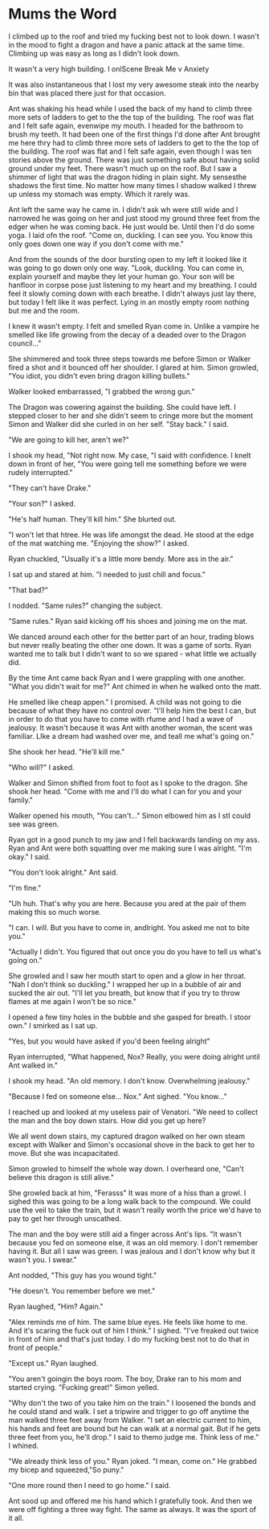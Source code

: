 #  Mums the Word

I climbed up to the roof and tried my fucking best not to look down. I wasn't in
the mood to fight a dragon and have a panic attack at the same time. Climbing up
was easy as long as I didn't look down.

It wasn't a very high building. I onlScene Break
 Me v Anxiety

It was also instantaneous that I lost my very awesome steak into the nearby bin
that was placed there just for that occasion.

Ant was shaking his head while I used the back of my hand to climb three more sets of ladders
to get to the the top of the building. The roof was flat and I felt safe again,
evenwipe my mouth. I
headed for the bathroom to brush my teeth. It had been one of the first things
I'd done after Ant brought me here thry had to climb three more sets of ladders
to get to the the top of the building. The roof was flat and I felt safe again,
even though I was ten stories above the ground. There was just something safe
about having solid ground under my feet. There wasn't much up on the roof. But I
saw a shimmer of light that was the dragon hiding in plain sight. My sensesthe shadows the first time. No matter
how many times I shadow walked I threw up unless my stomach was empty. Which it
rarely was.

Ant left the same way he came in. I didn't ask wh were
still wide and I narrowed  he was going on her and just stood my ground three feet from the
edger when he was
coming back. He just would be. Until then I'd do some yoga. I laid ofn the roof. "Come on, duckling. I can see you. You know this only goes
down one way if you don't come with me."

And from the sounds of the door bursting open to my left it looked like it was
going to go down only one way. "Look, duckling. You can come in, explain
yourself and maybe they let your human go. Your son will be hanfloor
in corpse pose just listening to my heart and my breathing. I could feel it
slowly coming down with each breathe. I didn't always just lay there, but today
I felt like it was perfect. Lying in an mostly empty room nothing but me and the
room.

I knew it wasn't empty. I felt and smelled Ryan come in. Unlike a vampire he
smelled like life growing from the decay of a deaded over to the
Dragon council…"

She shimmered and took three steps towards me before Simon or Walker fired a
shot and it bounced off her shoulder. I glared at him. Simon growled, "You
idiot, you didn't even bring dragon killing bullets."

Walker looked embarrassed, "I grabbed the wrong gun."

The Dragon was cowering against the building. She could have left. I stepped
closer to her and she didn't seem to cringe more but the moment Simon and Walker
did she curled in on her self. "Stay back." I said.

"We are going to kill her, aren't we?"

I shook my head, "Not right now. My case, "I said with confidence. I knelt down
in front of her, "You were going tell me something before we were rudely
interrupted."

"They can't have Drake."

"Your son?" I asked.

"He's half human. They'll kill him." She blurted out.

"I won't let that htree. He was life amongst the
dead. He stood at the edge of the mat watching me. "Enjoying the show?" I asked.

Ryan chuckled, "Usually it's a little more bendy. More ass in the air."

I sat up and stared at him. "I needed to just chill and focus."

"That bad?"

I nodded. "Same rules?" changing the subject.

"Same rules." Ryan said kicking off his shoes and joining me on the mat.

We danced around each other for the better part of an hour, trading blows but
never really beating the other one down. It was a game of sorts. Ryan wanted me
to talk but I didn't want to so we spared - what little we actually did.

By the time Ant came back Ryan and I were grappling with one another. "What you
didn't wait for me?" Ant chimed in when he walked onto the matt.

He smelled like cheap appen." I promised. A child was not going to die because of
what they have no control over. "I'll help him the best I can, but in order to
do that you have to come with rfume and I had a wave of jealousy. It wasn't because it
was Ant with another woman, the scent was familiar. LIke a dream had washed over
me, and teall me what's going on."

She shook her head. "He'll kill me."

"Who will?" I asked.

Walker and Simon shifted from foot to foot as I spoke to the dragon. She shook
her head. "Come with me and I'll do what I can for you and your family."

Walker opened his mouth, "You can't…" Simon elbowed him as I stI could see was green.

Ryan got in a good punch to my jaw and I fell backwards landing on my ass. Ryan
and Ant were both squatting over me making sure I was alright. "I'm okay." I
said.

"You don't look alright." Ant said.

"I'm fine."

"Uh huh. That's why you are here. Because you ared at the pair
of them making this so much worse.

"I can. I will. But you have to come in, andlright. You asked me not to
bite you."

"Actually I didn't. You figured that out once you do you have to tell us
what's going on."

She growled and I saw her mouth start to open and a glow in her throat. "Nah I
don’t think so duckling." I wrapped her up in a bubble of air and sucked the air
out. "I'll let you breath, but know that if you try to throw flames at me again
I won't be so nice."

I opened a few tiny holes in the bubble and she gasped for breath. I stoor own." I smirked as I sat up.

"Yes, but you would have asked if you'd been feeling alright"

Ryan interrupted, "What happened, Nox? Really, you were doing alright until Ant
walked in."

I shook my head. "An old memory. I don't know. Overwhelming jealousy."

"Because I fed on someone else… Nox." Ant sighed. "You know…"

I reached up
 and looked at my useless pair of Venatori. "We need to collect the man and the
boy down stairs. How did you get up here?

We all went down stairs, my captured dragon walked on her own steam except with
Walker and Simon's occasional shove in the back to get her to move. But she was
incapacitated.

Simon growled to himself the whole way down. I overheard one, "Can't believe
this dragon is still alive."

She growled back at him, "Ferasss" It was more of a hiss than a growl. I sighed
this was going to be a long walk back to the compound. We could use the veil to
take the train, but it wasn't really worth the price we'd have to pay to get her
through unscathed.

The man and the boy were still aid a finger across Ant's lips. "It wasn't because you fed on
someone else, it was an old memory. I don't remember having it. But all I saw
was green. I was jealous and I don't know why but it wasn't you. I swear."

Ant nodded, "This guy has you wound tight."

"He doesn't. You remember before we met."

Ryan laughed, "Him? Again."

"Alex reminds me of him. The same blue eyes. He feels like home to me. And it's
scaring the fuck out of him I think." I sighed. "I've freaked out twice in front
of him and that's just today. I do my fucking best not to do that in front of
people."

"Except us." Ryan laughed.

"You aren't goingin the boys room. The boy, Drake ran to his mom
and started crying. "Fucking great!" Simon yelled.

"Why don't the two of you take him on the train." I loosened the bonds and he
could stand and walk. I set a tripwire and trigger to go off anytime the man
walked three feet away from Walker. "I set an electric current to him, his hands
and feet are bound but he can walk at a normal gait. But if he gets three feet
from you, he'll drop." I said to themo judge me. Think less of me." I whined.

"We already think less of you." Ryan joked. "I mean, come on." He grabbed my
bicep and squeezed,"So puny."

"One more round then I need to go home." I said.

Ant sood up and offered me his hand which I gratefully took. And then we were
off fighting a three way fight. The same as always. It was the sport of it all.


<!--stackedit_data:
eyJoaXN0b3J5IjpbLTM2OTI3NDU4NSwxODU2NzAxMTg3XX0=
-->